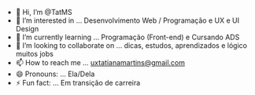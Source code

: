 - 👋 Hi, I’m @TatMS
- 👀 I’m interested in ... Desenvolvimento Web / Programação e UX e UI Design
- 🌱 I’m currently learning ... Programação (Front-end) e Cursando ADS
- 💞️ I’m looking to collaborate on ... dicas, estudos, aprendizados e lógico muitos jobs
- 📫 How to reach me ... uxtatianamartins@gmail.com
- 😄 Pronouns: ... Ela/Dela
- ⚡ Fun fact: ... Em transição de carreira 

<!---
TatMS/TatMS is a ✨ special ✨ repository because its `README.md` (this file) appears on your GitHub profile.
You can click the Preview link to take a look at your changes.
--->
